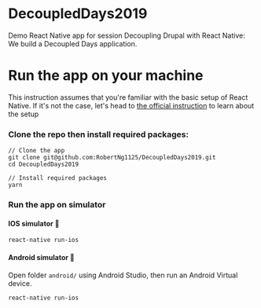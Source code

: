 # DecoupledDays2019

Demo React Native app for session Decoupling Drupal with React Native: We build a Decoupled Days application. 

# Run the app on your machine

This instruction assumes that you're familiar with the basic setup of React Native. 
If it's not the case, let's head to [the official instruction](https://facebook.github.io/react-native/docs/getting-started) to learn about the setup

### Clone the repo then install required packages: 

```
// Clone the app
git clone git@github.com:RobertNg1125/DecoupledDays2019.git
cd DecoupledDays2019

// Install required packages
yarn 
```

### Run the app on simulator

#### IOS simulator 🍏

```
react-native run-ios
```

#### Android simulator 🤖

Open folder `android/` using Android Studio, then run an Android Virtual device. 

```
react-native run-ios
```

